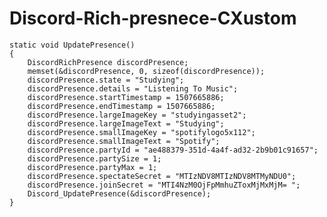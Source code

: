 # Discord-Rich-presnece-CXustom

    static void UpdatePresence()
    {
        DiscordRichPresence discordPresence;
        memset(&discordPresence, 0, sizeof(discordPresence));
        discordPresence.state = "Studying";
        discordPresence.details = "Listening To Music";
        discordPresence.startTimestamp = 1507665886;
        discordPresence.endTimestamp = 1507665886;
        discordPresence.largeImageKey = "studyingasset2";
        discordPresence.largeImageText = "Studying";
        discordPresence.smallImageKey = "spotifylogo5x112";
        discordPresence.smallImageText = "Spotify";
        discordPresence.partyId = "ae488379-351d-4a4f-ad32-2b9b01c91657";
        discordPresence.partySize = 1;
        discordPresence.partyMax = 1;
        discordPresence.spectateSecret = "MTIzNDV8MTIzNDV8MTMyNDU0";
        discordPresence.joinSecret = "MTI4NzM0OjFpMmhuZToxMjMxMjM= ";
        Discord_UpdatePresence(&discordPresence);
    }
